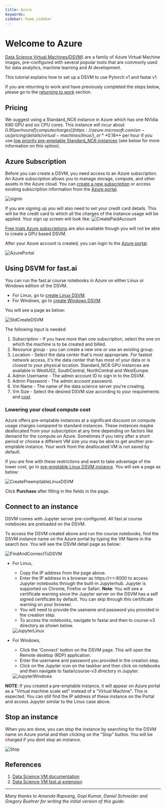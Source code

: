 ```yaml
---
title: Azure
keywords: 
sidebar: home_sidebar
---
```

# Welcome to Azure

[Data Science Virtual Machines(DSVM)](https://azure.microsoft.com/en-us/services/virtual-machines/data-science-virtual-machines/) are a family of Azure Virtual Machine images, pre-configured with several popular tools that are commonly used for data analytics, machine learning and AI development. 

This tutorial explains how to set up a DSVM to use Pytorch v1 and fastai v1.

If you are returning to work and have previously completed the steps below, please go to the [returning to work](http://course-v3.fast.ai/update_azure.html) section.

## Pricing
We suggest using a Standard_NC6 instance in Azure which has one NVidia K80 GPU and six CPU cores. This instance will incur about $0.90 per hour of [compute charges](https://azure.microsoft.com/en-us/pricing/details/virtual-machines/linux/), or **$0.18** per hour if you use [low priority pre-emptable Standard_NC6 instances](https://azure.microsoft.com/en-us/pricing/details/virtual-machine-scale-sets/linux/) (see below for more information on this option).

## Azure Subscription

Before you can create a DSVM, you need access to an Azure subscription. An Azure subscription allows you to manage storage, compute, and other assets in the Azure cloud. You can [create a new subscription](https://azure.microsoft.com/en-us/pricing/purchase-options/pay-as-you-go/) or access existing subscription information from the [Azure portal](https://portal.azure.com/).

<img alt="signin" src="/images/azure/Signin.png" class="screenshot">

If you are signing up you will also need to set your credit card details. This will be the credit card to which all the charges of the instance usage will be applied. Your sign up screen will look like:
<img alt="CreatePaidAccount" src="/images/azure/CreatePaidAccount.png" class="screenshot">

[Free trials Azure subscriptions](https://azure.microsoft.com/free) are also available though you will not be able to create a GPU based DSVM.

After your Azure account is created, you can login to the [Azure portal](https://portal.azure.com/).

<img alt="AzurePortal" src="/images/azure/AzurePortal.png" class="screenshot">

## Using DSVM for fast.ai

You can run the fast.ai course notebooks in Azure on either Linux or Windows edition of the DSVM.

* For Linux, go to [create Linux DSVM](http://aka.ms/dsvm/fastai).
* For Windows, go to [create Windows DSVM](http://aka.ms/dsvm/fastai/windows).
 
You will see a page as below:

<img alt="StdCreateDSVM" src="/images/azure/StdCreateDSVM.png" class="screenshot">

The following input is needed:

1. Subscription - If you have more than one subscription, select the one on which the machine is to be created and billed.
2. Resource group - you can create a new one or use an existing group.
3. Location - Select the data center that's most appropriate. For fastest network access, it's the data center that has most of your data or is closest to your physical location. Standard_NC6 GPU instances are available in WestUS2, SouthCentral, NorthCentral and WestEurope.
4. Admin Username - The admin account ID to sign in to the DSVM.
5. Admin Password - The admin account password.
6. Vm Name - The name of the data science server you're creating.
7. Vm Size - Select the desired DSVM size according to your requirements and [cost](https://azure.microsoft.com/en-us/pricing/details/virtual-machines/linux/).

### Lowering your cloud compute cost
Azure offers pre-emptable instances at a significant discount on compute usage charges compared to standard instances. These instances maybe deallocated from your subscription at any time depending on factors like demand for the compute on Azure. Sometimes if you retry after a short period or choose a different VM size you may be able to get another pre-emptable instance. Your work from the deallocated VM is not saved by default.  

If you are fine with these restrictions and want to take advantage of the lower cost, go to [pre-emptable Linux DSVM instance](http://aka.ms/dsvm/fastai4cheap). You will see a page as below:

<img alt="CreatePreemptableLinuxDSVM" src="/images/azure/CreatePreemptableLinuxDSVM.png" class="screenshot">

Click **Purchase** after filling in the fields in the page.  

## Connect to an instance

DSVM comes with Jupyter server pre-configured. All fast.ai course notebooks are preloaded on the DSVM.

To access the DSVM created above and run the course notebooks, find the DSVM instance name on the Azure portal by typing the VM Name in the search box. You will see the DSVM detail page as below:

<img alt="FindAndConnectToDSVM" src="/images/azure/FindAndConnectToDSVM.png" class="screenshot">
 
* For Linux,
	* Copy the IP address from the page above.
	* Enter the IP address in a browser as https://<<ip address>>:8000 to access Jupyter notebooks through the built-in Jupyterhub. Jupyter is supported on Chrome, Firefox or Safari. **Note**: You will see a certificate warning since the Jupyter server on the DSVM has a self signed certificate by default. You can skip through this certificate warning on your browser. 
	* You will need to provide the usename and password you provided in the creation step.
	* To access the notebooks, navigate to fastai and then to course-v3 directory as shown below. 

	<img alt="JupyterLinux" src="/images/azure/JupyterLinux.png" class="screenshot">

* For Windows,
	* Click the 'Connect' button on the DSVM page. This will open the Remote desktop (RDP) application. 
	* Enter the username and password you provided in the creation step.
	* Click on the Jupyter icon on the taskbar and then click on notebooks and then navigate to fastai\course-v3 directory in Jupyter.

	<img alt="JupyterWindows" src="/images/azure/JupyterWindows.png" class="screenshot">

**NOTE**: If you created a pre-emptable instance, it will appear on Azure portal as a "Virtual machine scale set" instead of a "Virtual Machine". This is expected. You can still find the IP address of these instance on the Portal and access Jupyter similar to the Linux case above. 

## Stop an instance
When you are done, you can stop the instance by searching for the DSVM name on Azure portal and then clicking on the "Stop" button. You will be charged if you dont stop an instance.

<img alt="Stop" src="/images/azure/Stop.png" class="screenshot">


## References

1. [Data Science VM documentation](http://aka.ms/dsvmdoc)
1. [Data Science VM fast.ai extension](https://github.com/Azure/DataScienceVM/tree/master/Extensions/fastaiv1)
---

*Many thanks to Amanda Rapsang, Gopi Kumar, Daniel Schneider and Gregory Buehrer for writing the initial version of this guide.*
